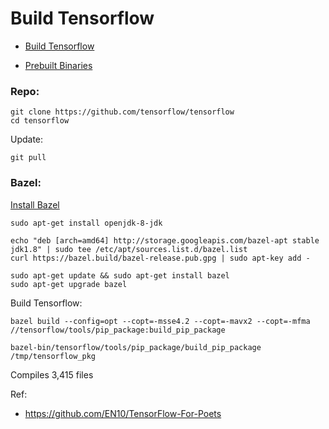 # Build Tensorflow

* [Build Tensorflow](https://www.tensorflow.org/install/install_sources#clone_the_tensorflow_repository)

* [Prebuilt Binaries](https://github.com/lakshayg/tensorflow-build)

### Repo:
    
    git clone https://github.com/tensorflow/tensorflow 
    cd tensorflow

Update:

    git pull

### Bazel:

[Install Bazel](https://docs.bazel.build/versions/master/install-ubuntu.html#install-with-installer-ubuntu)

    sudo apt-get install openjdk-8-jdk

    echo "deb [arch=amd64] http://storage.googleapis.com/bazel-apt stable jdk1.8" | sudo tee /etc/apt/sources.list.d/bazel.list
    curl https://bazel.build/bazel-release.pub.gpg | sudo apt-key add -

    sudo apt-get update && sudo apt-get install bazel
    sudo apt-get upgrade bazel

Build Tensorflow:

    bazel build --config=opt --copt=-msse4.2 --copt=-mavx2 --copt=-mfma //tensorflow/tools/pip_package:build_pip_package
    
    bazel-bin/tensorflow/tools/pip_package/build_pip_package /tmp/tensorflow_pkg
    
Compiles 3,415 files
    
Ref:

* https://github.com/EN10/TensorFlow-For-Poets